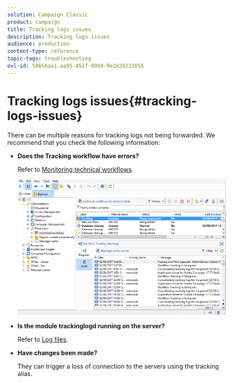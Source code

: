 ```yaml
---
solution: Campaign Classic
product: campaign
title: Tracking logs issues
description: Tracking logs issues
audience: production
content-type: reference
topic-tags: troubleshooting
exl-id: 58656aa1-aa95-451f-80b8-9e2d28223056
---
```

# Tracking logs issues{#tracking-logs-issues}

There can be multiple reasons for tracking logs not being forwarded. We recommend that you check the following information:

* **Does the **Tracking** workflow have errors?**

  Refer to [Monitoring technical workflows](../../workflow/using/monitoring-technical-workflows.md).

  ![](assets/tracking_scheduled_task.png)

* **Is the module **trackinglogd** running on the server?**

  Refer to [Log files](../../production/using/log-files.md).

* **Have changes been made?**

  They can trigger a loss of connection to the servers using the tracking alias.
